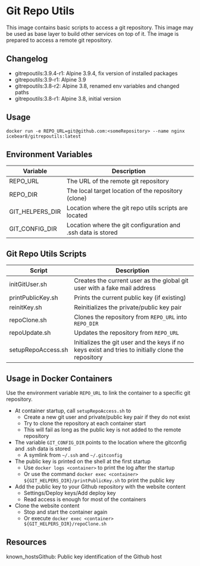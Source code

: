 #   Git Repo Utils

This image contains basic scripts to access a git repository.
This image may be used as base layer to build other services on top of it.
The image is prepared to access a remote git repository.

##  Changelog
* gitrepoutils:3.9.4-r1: Alpine 3.9.4, fix version of installed packages
* gitrepoutils:3.9-r1: Alpine 3.9
* gitrepoutils:3.8-r2: Alpine 3.8, renamed env variables and changed paths
* gitrepoutils:3.8-r1: Alpine 3.8, initial version

##  Usage
`docker run -e REPO_URL=git@github.com:<someRepository> --name nginx icebear8/gitrepoutils:latest`

##  Environment Variables

| Variable        | Description |
|-                |-            |
| REPO_URL        | The URL of the remote git repository |
| REPO_DIR        | The local target location of the repository (clone) |
| GIT_HELPERS_DIR | Location where the git repo utils scripts are located |
| GIT_CONFIG_DIR  | Location where the git configuration and .ssh data is stored |

##  Git Repo Utils Scripts

| Script              | Description |
|-                    |-            |
| initGitUser.sh      | Creates the current user as the global git user with a fake mail address  |
| printPublicKey.sh   | Prints the current public key (if existing)
| reinitKey.sh        | Reinitializes the private/public key pair |
| repoClone.sh        | Clones the repository from `REPO_URL` into `REPO_DIR` |
| repoUpdate.sh       | Updates the repository from `REPO_URL`
| setupRepoAccess.sh  | Initializes the git user and the keys if no keys exist and tries to initially clone the repository  |

##  Usage in Docker Containers
Use the environment variable `REPO_URL` to link the container to a specific git repository.

* At container startup, call `setupRepoAccess.sh` to
  * Create a new git user and private/public key pair if they do not exist
  * Try to clone the repository at each container start
  * This will fail as long as the public key is not added to the remote repository
* The variable `GIT_CONFIG_DIR` points to the location where the gitconfig and .ssh data is stored
  * A symlink from `~/.ssh` and `~/.gitconfig`
* The public key is printed on the shell at the first startup
  * Use `docker logs <container>` to print the log after the startup
  * Or use the command `docker exec <container> ${GIT_HELPERS_DIR}/printPublicKey.sh` to print the public key
* Add the public key to your Github repository with the website content
  * Settings/Deploy keys/Add deploy key
  * Read access is enough for most of the containers
* Clone the website content
  * Stop and start the container again
  * Or execute `docker exec <container> ${GIT_HELPERS_DIR}/repoClone.sh`

##  Resources

known_hostsGithub: Public key identification of the Github host
